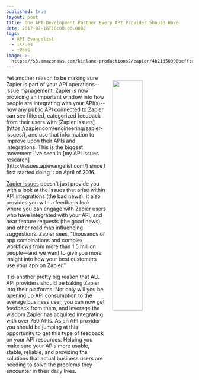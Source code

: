 ```yaml
---
published: true
layout: post
title: One API Development Partner Every API Provider Should Have
date: 2017-07-18T16:00:00.000Z
tags:
  - API Evangelist
  - Issues
  - iPaaS
image: >-
  https://s3.amazonaws.com/kinlane-productions2/zapier/4b21d50900beffcc0bcfa2c09bcc7bfe.png
---
```

<p><a href="https://zapier.com/engineering/zapier-issues/"><img src="https://s3.amazonaws.com/kinlane-productions2/zapier/4b21d50900beffcc0bcfa2c09bcc7bfe.png" align="right" width="40%" style="padding: 15px;" /></a></p>Yet another reason to be making sure Zapier is part of your API operations--issue management. Zapier is now providing an important window into how people are integrating with your API(s)--now any public API connected to Zapier can see filtered, categorized feedback from their users with [Zapier Issues](https://zapier.com/engineering/zapier-issues/), and use that information to improve upon their APIs and integrations. This is the biggest movement I've seen in [my API issues research](http://issues.apievangelist.com/) since I first started doing it on April of 2016.

[Zapier Issues](https://zapier.com/engineering/zapier-issues/) doesn't just provide you with a look at the issues that arise within API integrations (the bad news), it also provides you with a feedback look where you can engage with Zapier users who have integrated with your API, and hear feature requests (the good news), and other road map influencing suggestions. Zapier sees, "thousands of app combinations and complex workflows from more than 1.5 million people—and we want to give you more insight into how your best customers use your app on Zapier."

It is another pretty big reason that ALL API providers should be baking Zapier into their platforms. Not only will you be opening up API consumption to the average business user, you can now get feedback from them, and leverage the wisdom Zapier has acquired integrating with over 750 APIs. As an API provider you should be jumping at this opportunity to get this type of feedback on your API resources. Helping you make sure your APIs more usable, stable, reliable, and providing the solutions that actual business users are needing to solve the problems they encounter in their daily lives.
